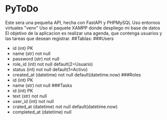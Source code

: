 # PyToDo
Este sera una pequeña API, hecha con FastAPI y PHPMySQL
Uso entornos virtuales "venv"
Uso el paquete XAMPP donde despliego mi base de datos
El objetivo de la aplicacion es realizar una agenda, que contenga usuarios y las tareas que desean registrar.
##Tablas:
  ###Users
  - id (int) PK
  - name (str) not null 
  - password (str) not null
  - role_id (int) not null default(2=Usuario)
  - status (int) not null default(1=Activo)
  - created_at (datetime) not null default(datetime.now)
  ###Roles
  - id (int) PK
  - name (str) not null
  ###Tasks
  - id (int) PK
  - text (str) not null
  - user_id (int) not null
  - crated_at (datetime) not null default(datetime.now)
  - completed_at (datetime) null
